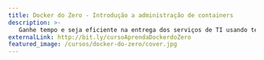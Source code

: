```yaml
---
title: Docker do Zero - Introdução a administração de containers
description: >-
   Ganhe tempo e seja eficiente na entrega dos serviços de TI usando tecnologia de containers
externalLink: http://bit.ly/cursoAprendaDockerdoZero
featured_image: /cursos/docker-do-zero/cover.jpg
---
```

